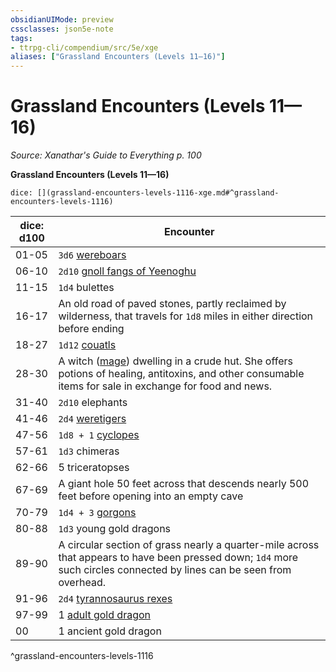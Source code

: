 ```yaml
---
obsidianUIMode: preview
cssclasses: json5e-note
tags:
- ttrpg-cli/compendium/src/5e/xge
aliases: ["Grassland Encounters (Levels 11—16)"]
---
```

# Grassland Encounters (Levels 11—16)
*Source: Xanathar's Guide to Everything p. 100* 

**Grassland Encounters (Levels 11—16)**

`dice: [](grassland-encounters-levels-1116-xge.md#^grassland-encounters-levels-1116)`

| dice: d100 | Encounter |
|------------|-----------|
| 01-05 | `3d6` [wereboars](wereboar.md) |
| 06-10 | `2d10` [gnoll fangs of Yeenoghu](gnoll-fang-of-yeenoghu.md) |
| 11-15 | `1d4` bulettes |
| 16-17 | An old road of paved stones, partly reclaimed by wilderness, that travels for `1d8` miles in either direction before ending |
| 18-27 | `1d12` [couatls](couatl.md) |
| 28-30 | A witch ([mage](mage-xmm.md)) dwelling in a crude hut. She offers potions of healing, antitoxins, and other consumable items for sale in exchange for food and news. |
| 31-40 | `2d10` elephants |
| 41-46 | `2d4` [weretigers](weretiger.md) |
| 47-56 | `1d8 + 1` [cyclopes](cyclops.md) |
| 57-61 | `1d3` chimeras |
| 62-66 | 5 triceratopses |
| 67-69 | A giant hole 50 feet across that descends nearly 500 feet before opening into an empty cave |
| 70-79 | `1d4 + 3` [gorgons](gorgon.md) |
| 80-88 | `1d3` young gold dragons |
| 89-90 | A circular section of grass nearly a quarter-mile across that appears to have been pressed down; `1d4` more such circles connected by lines can be seen from overhead. |
| 91-96 | `2d4` [tyrannosaurus rexes](tyrannosaurus-rex.md) |
| 97-99 | 1 [adult gold dragon](adult-gold-dragon.md) |
| 00 | 1 ancient gold dragon |
^grassland-encounters-levels-1116